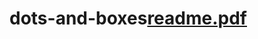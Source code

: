 # dots-and-boxes[readme.pdf](https://github.com/mariamgerges575/dots-and-boxes/files/9663419/readme.pdf)
